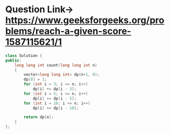 # Question Link-> https://www.geeksforgeeks.org/problems/reach-a-given-score-1587115621/1

```cpp
class Solution {
public:
    long long int count(long long int n)
    {
        vector<long long int> dp(n+1, 0);
        dp[0] = 1;
        for (int i = 3; i <= n; i++)
            dp[i] += dp[i - 3];
        for (int i = 5; i <= n; i++)
            dp[i] += dp[i - 5];
        for (int i = 10; i <= n; i++)
            dp[i] += dp[i - 10];

        return dp[n];
    }
};
```
